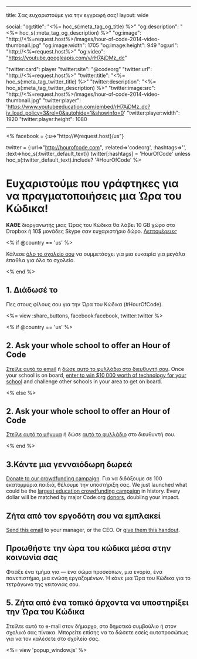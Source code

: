 * * *

title: Σας ευχαριστούμε για την εγγραφή σας! layout: wide

social: "og:title": "<%= hoc_s(:meta_tag_og_title) %>" "og:description": "<%= hoc_s(:meta_tag_og_description) %>" "og:image": "http://<%=request.host%>/images/hour-of-code-2014-video-thumbnail.jpg" "og:image:width": 1705 "og:image:height": 949 "og:url": "http://<%=request.host%>" "og:video": "https://youtube.googleapis.com/v/rH7AjDMz_dc"

"twitter:card": player "twitter:site": "@codeorg" "twitter:url": "http://<%=request.host%>" "twitter:title": "<%= hoc_s(:meta_tag_twitter_title) %>" "twitter:description": "<%= hoc_s(:meta_tag_twitter_description) %>" "twitter:image:src": "http://<%=request.host%>/images/hour-of-code-2014-video-thumbnail.jpg" "twitter:player": 'https://www.youtubeeducation.com/embed/rH7AjDMz_dc?iv_load_policy=3&rel=0&autohide=1&showinfo=0' "twitter:player:width": 1920 "twitter:player:height": 1080

* * *

<% facebook = {:u=>"http://#{request.host}/us"}

twitter = {:url=>"http://hourofcode.com", :related=>'codeorg', :hashtags=>'', :text=>hoc_s(:twitter_default_text)} twitter[:hashtags] = 'HourOfCode' unless hoc_s(:twitter_default_text).include? '#HourOfCode' %>

# Ευχαριστούμε που γράφτηκες για να πραγματοποιήσεις μια Ώρα του Κώδικα!

**ΚΑΘΕ** διοργανωτής μιας Ώρας του Κώδικα θα λάβει 10 GB χώρο στο Dropbox ή 10$ μονάδες Skype σαν ευχαριστήριο δώρο. [Λεπτομέρειες](/prizes)

<% if @country == 'us' %>

Κάλεσε [όλο το σχολείο σου](/us/prizes) να συμμετάσχει για μια ευκαιρία για μεγάλα έπαθλα για όλο το σχολείο.

<% end %>

## 1. Διάδωσέ το

Πες στους φίλους σου για την Ώρα του Κώδικα (#HourOfCode).

<%= view :share_buttons, facebook:facebook, twitter:twitter %>

<% if @country == 'us' %>

## 2. Ask your whole school to offer an Hour of Code

[Στείλε αυτό το email](/resources#email) ή [δώσε αυτό το φυλλάδιο στο διευθυντή σου](/files/schools-handout.pdf). Once your school is on board, [enter to win $10,000 worth of technology for your school](/prizes) and challenge other schools in your area to get on board.

<% else %>

## 2. Ask your whole school to offer an Hour of Code

[Στείλε αυτό το μήνυμα](/resources#email) ή δώσε [αυτό το φυλλάδιο](/files/schools-handout.pdf) στο διευθυντή σου.

<% end %>

## 3.Κάντε μια γενναιόδωρη δωρεά 

[Donate to our crowdfunding campaign](http://code.org/donate). Για να διδάξουμε σε 100 εκατομμύρια παιδιά, θέλουμε την υποστήριξη σας. We just launched what could be the [largest education crowdfunding campaign](http://code.org/donate) in history. Every dollar will be matched by major Code.org [donors](http://code.org/about/donors), doubling your impact.

## Ζήτα από τον εργοδότη σου να εμπλακεί 

[Send this email](/resources#email) to your manager, or the CEO. Or [give them this handout](/resources/hoc-one-pager.pdf).

## Προωθήστε την ώρα του κώδικα μέσα στην κοινωνία σας

Φτιάξε ένα τμήμα για — ένα σώμα προσκόπων, μια ενορία, ένα πανεπιστήμιο, μια ενώση εργαζομένων. Ή κάνε μια Ώρα του Κώδικα για το τετράγωνο της γειτονιάς σου.

## 5. Ζήτα από ένα τοπικό άρχοντα να υποστηρίξει την Ώρα του Κώδικα

Στείλτε αυτό το e-mail στον δήμαρχο, στο δημοτικό συμβούλιο ή στον σχολικό σας πίνακα. Μπορείτε επίσης να το δώσετε εσείς αυτοπροσώπως για να τον καλέσετε στο σχολείο σας.

<%= view 'popup_window.js' %>